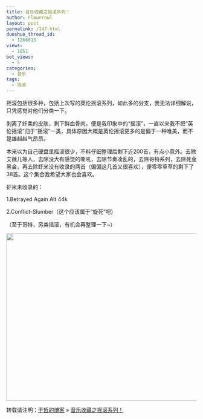 ```yaml
---
title: 音乐收藏之摇滚系列！
author: Flowerowl
layout: post
permalink: /147.html
duoshuo_thread_id:
  - 1266815
views:
  - 1851
bot_views:
  - 5
categories:
  - 音乐
tags:
  - 摇滚
---
```

  
摇滚包括很多种，包括上次写的英伦摇滚系列，如此多的分支，我无法详细解说，只凭感觉对他们分类一下。

剥离了纤柔的皮肤，剩下鲜血骨肉，便是我印象中的“摇滚”，一直以来我不把“英伦摇滚”归于“摇滚”一类，具体原因大概是英伦摇滚更多的是偏于一种唯美，而不是雄赳赳气昂昂。

本来以为自己硬盘里摇滚很少，不料仔细整理后剩下近200首，有点小意外。去除艾薇儿等人，去除没大有感觉的嘶吼，去除节奏凌乱的，去除哥特系列，去除死金黑金，再去除虾米没有收录的两首（偏偏这几首又很喜欢），便零零草草的剩下了38首。这个集合我希望大家也会喜欢。

虾米未收录的：

1.Betrayed Again Alt 44k

2.Conflict-Slumber（这个应该属于“旋死”吧）

（至于哥特，另类摇滚，有机会再整理一下~）

<img class="aligncenter size-full wp-image-149" title="Lazynight" src="http://lazynight.me/wp-content/uploads/2011/08/rock.jpg" alt="" width="687" height="442" />

转载请注明：[于哲的博客][1] &raquo; [音乐收藏之摇滚系列！][2]

 [1]: http://localhost/wordpress
 [2]: http://localhost/wordpress/147.html